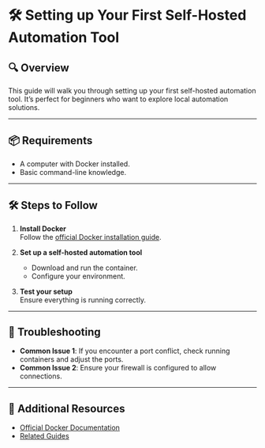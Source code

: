 # 🛠️ Setting up Your First Self-Hosted Automation Tool

## 🔍 Overview

This guide will walk you through setting up your first self-hosted automation tool. It’s perfect for beginners who want to explore local automation solutions.

---

## 📦 Requirements

- A computer with Docker installed.
- Basic command-line knowledge.

---

## 🛠️ Steps to Follow

1. **Install Docker**  
   Follow the [official Docker installation guide](https://docs.docker.com/get-docker/).

2. **Set up a self-hosted automation tool**  
   - Download and run the container.
   - Configure your environment.

3. **Test your setup**  
   Ensure everything is running correctly.

---

## 🧩 Troubleshooting

- **Common Issue 1**: If you encounter a port conflict, check running containers and adjust the ports.
- **Common Issue 2**: Ensure your firewall is configured to allow connections.

---

## 📖 Additional Resources

- [Official Docker Documentation](https://docs.docker.com/)
- [Related Guides](../README.md)
